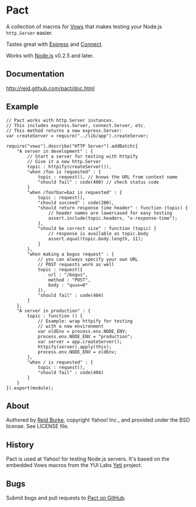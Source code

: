 # Pact

A collection of macros for [Vows](http://vowsjs.org) that makes testing your Node.js `http.Server` easier.

Tastes great with [Express](http://expressjs.com) and [Connect](http://senchalabs.github.com/connect/).

Works with [Node.js](http://nodejs.org/) v0.2.5 and later.

## Documentation

<http://reid.github.com/pact/doc.html>

## Example

    // Pact works with http.Server instances.
    // This includes express.Server, connect.Server, etc.
    // This method returns a new express.Server:
    var createServer = require("../lib/app").createServer;

    require("vows").describe("HTTP Server").addBatch({
        "A server in development" : {
            // Start a server for testing with httpify
            // Give it a new http.Server
            topic : httpify(createServer()),
            "when /foo is requested" : {
                topic : request(), // knows the URL from context name
                "should fail" : code(400) // check status code
            }
            "when /foo?bar=baz is requested" : {
                topic : request(),
                "should succeed" : code(200),
                "should return response time header" : function (topic) {
                    // header names are lowercased for easy testing
                    assert.include(topic.headers, "x-response-time");
                },
                "should be correct size" : function (topic) {
                    // response is available as topic.body
                    assert.equal(topic.body.length, 11);
                }
            },
            "when making a bogus request" : {
                // you can always specify your own URL
                // POST requests work as well
                topic : request({
                    url : "/bogus",
                    method : "POST",
                    body : "quux=0"
                }),
                "should fail" : code(404)
            }
        },
        "A server in production" : {
            topic : function () {
                // Example: wrap httpify for testing
                // with a new environment
                var oldEnv = process.env.NODE_ENV;
                process.env.NODE_ENV = "production";
                var server = app.createServer();
                httpify(server).apply(this);
                process.env.NODE_ENV = oldEnv;
            },
            "when / is requested" : {
                topic : request(),
                "should fail" : code(404)
            }
        }
    }).export(module);

## About

Authored by [Reid Burke](http://github.com/reid), copyright Yahoo! Inc., and provided under the BSD license. See LICENSE file.

## History

Pact is used at Yahoo! for testing Node.js servers. It's based on the embedded Vows macros from the YUI Labs [Yeti](http://github.com/yui/yeti) project.

## Bugs

Submit bugs and pull requests to [Pact on GitHub](http://github.com/reid/pact).
